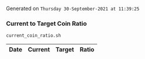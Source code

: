 Generated on `Thursday 30-September-2021 at 11:39:25`

### Current to Target Coin Ratio
`current_coin_ratio.sh`

Date|Current|Target|Ratio
---|---|---|---
